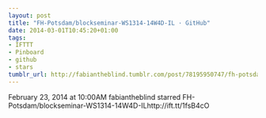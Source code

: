 ```yaml
---
layout: post
title: "FH-Potsdam/blockseminar-WS1314-14W4D-IL · GitHub"
date: 2014-03-01T10:45:20+01:00
tags:
- IFTTT
- Pinboard
- github
- stars
tumblr_url: http://fabiantheblind.tumblr.com/post/78195950747/fh-potsdam-blockseminar-ws1314-14w4d-il-github
---
```

February 23, 2014 at 10:00AM
fabiantheblind starred FH-Potsdam/blockseminar-WS1314-14W4D-ILhttp://ift.tt/1fsB4cO
